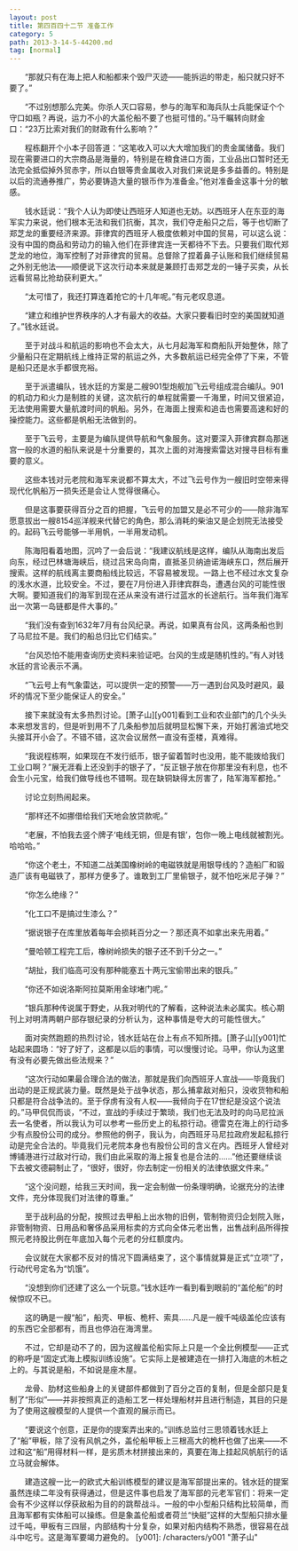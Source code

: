 ```yaml
---
layout: post
title: 第四百四十二节 准备工作
category: 5
path: 2013-3-14-5-44200.md
tag: [normal]
---
```


　　“那就只有在海上把人和船都来个毁尸灭迹——能拆运的带走，船只就只好不要了。”

　　“不过别想那么完美。你杀人灭口容易，参与的海军和海兵队士兵能保证个个守口如瓶？再说，运力不小的大盖伦船不要了也挺可惜的。”马千瞩转向财金口：“23万比索对我们的财政有什么影响？”

　　程栋翻开个小本子回答道：“这笔收入可以大大增加我们的贵金属储备。我们现在需要进口的大宗商品是海量的，特别是在粮食进口方面，工业品出口暂时还无法完全抵偿掉外贸赤字，所以白银等贵金属收入对我们来说是多多益善的。特别是以后的流通券推广，势必要铸造大量的银币作为准备金。”他对准备金这事十分的敏感。

　　钱水廷说：“我个人认为即使让西班牙人知道也无妨。以西班牙人在东亚的海军实力来说，他们根本无法和我们抗衡，其次，我们夺走船只之后，等于也切断了郑芝龙的重要经济来源。菲律宾的西班牙人极度依赖对中国的贸易，可以这么说：没有中国的商品和劳动力的输入他们在菲律宾连一天都待不下去。只要我们取代郑芝龙的地位，海军控制了对菲律宾的贸易。总督除了捏着鼻子认账和我们继续贸易之外别无他法——顺便说下这次行动本来就是兼顾打击郑芝龙的一锤子买卖，从长远看贸易比抢劫获利更大。”

　　“太可惜了，我还打算连着抢它的十几年呢。”有元老叹息道。

　　“建立和维护世界秩序的人才有最大的收益。大家只要看旧时空的美国就知道了。”钱水廷说。

　　至于对战斗和航运的影响也不会太大，从七月起海军和商船队开始整休，除了少量船只在定期航线上维持正常的航运之外，大多数航运已经完全停了下来，不管是船只还是水手都很充裕。

　　至于派遣编队，钱水廷的方案是二艘901型炮舰加飞云号组成混合编队。901的机动力和火力是制胜的关键，这次航行的单程就需要一千海里，时间又很紧迫，无法使用需要大量航渡时间的帆船。另外，在海面上搜索和追击也需要高速和好的操控能力。这些都是帆船无法做到的。

　　至于飞云号，主要是为编队提供导航和气象服务。这对要深入菲律宾群岛那迷宫一般的水道的船队来说是十分重要的，其次上面的对海搜索雷达对搜寻目标有重要的意义。

　　这些本钱对元老院和海军来说都不算太大，不过飞云号作为一艘旧时空带来得现代化帆船万一损失还是会让人觉得很痛心。

　　但是这事要获得百分之百的把握，飞云号的加盟又是必不可少的——除非海军愿意拔出一艘8154巡洋舰来代替它的角色，那么消耗的柴油又是企划院无法接受的。起码飞云号能够一半用帆，一半用发动机。

　　陈海阳看着地图，沉吟了一会后说：“我建议航线是这样，编队从海南出发后向东，经过巴林塘海峡后，绕过吕宋岛向南，直抵圣贝纳迪诺海峡东口，然后展开搜索。这样的航线离主要商船线比较远，不容易被发现。一路上也不经过水文复杂的浅水水道，比较安全。不过，要在7月份进入菲律宾群岛，遭遇台风的可能性很大啊。要知道我们的海军到现在还从来没有进行过蓝水的长途航行。当年我们海军出一次第一岛链都是件大事的。”

　　“我们没有查到1632年7月有台风纪录。再说，如果真有台风，这两条船也到了马尼拉不是。我们的船总归比它们结实。”

　　“台风恐怕不能用查询历史资料来验证吧。台风的生成是随机性的。”有人对钱水廷的言论表示不满。

　　“飞云号上有气象雷达，可以提供一定的预警——万一遇到台风及时避风，最坏的情况下至少能保证人的安全。”

　　接下来就没有太多热烈讨论。[萧子山][y001]看到工业和农业部门的几个头头本来想发言的，但是听到用不了几条船参加后就明显松懈下来，开始打酱油式地交头接耳开小会了。不错不错，这次会议居然一直没有歪楼，真难得。

　　“我说程栋啊，如果现在不发行纸币，银子留着暂时也没用，能不能拨给我们工业口啊？”展无涯看上还没到手的银子了，“反正银子放在你那里没有利息，也不会生小元宝，给我们做导线也不错啊。现在缺铜缺得太厉害了，陆军海军都抢。”

　　讨论立刻热闹起来。

　　“那样还不如挪借给我们天地会放贷款呢。”

　　“老展，不怕我去竖个牌子‘电线无铜，但是有银’，包你一晚上电线就被割光。哈哈哈。”

　　“你这个老土，不知道二战美国橡树岭的电磁铁就是用银导线的？造船厂和锻造厂该有电磁铁了，那样方便多了。谁敢到工厂里偷银子，就不怕吃米尼子弹？”

　　“你怎么绝缘？”

　　“化工口不是搞过生漆么？”

　　“据说银子在库里放着每年会损耗百分之一？那还真不如拿出来先用着。”

　　“曼哈顿工程完工后，橡树岭损失的银子还不到千分之一。”

　　“胡扯，我们临高可没有那种能塞五十两元宝偷带出来的银兵。”

　　“你还不如说洛斯阿拉莫斯用金球堵门呢。”

　　“银兵那种传说属于野史，从我对明代的了解看，这种说法未必属实。核心期刊上对明清两朝户部存银纪录的分析认为，这种事情是夸大的可能性很大。”

　　面对突然跑题的热烈讨论，钱水廷站在台上有点不知所措。[萧子山][y001]忙站起来圆场：“好了好了，这都是以后的事情，可以慢慢讨论。马甲，你认为这里有没有必要先做出些法规来？”

　　“这次行动如果最合理合法的做法，那就是我们向西班牙人宣战——毕竟我们出动的是正规武装力量。既然是处于战争状态，那么捕拿敌对船只，没收货物和船只都是符合战争法的。至于俘虏有没有人权——我倾向于在17世纪是没这个说法的。”马甲侃侃而谈，“不过，宣战的手续过于繁琐，我们也无法及时的向马尼拉派去一名使者，所以我认为可以参考一些历史上的私掠行动。德雷克在海上的行动多少有点股份公司的成分。参照他的例子，我认为，向西班牙马尼拉政府发起私掠行动是完全合法的。毕竟我们元老院本身也有股份公司的含义在内。西班牙人曾经对博铺港进行过敌对行动，我们由此采取的海上报复也是合法的……”他还要继续谈下去被文德嗣制止了，“很好，很好，你去制定一份相关的法律依据文件来。”

　　“这个没问题，给我三天时间，我一定会制做一份条理明确，论据充分的法律文件，充分体现我们对法律的尊重。”

　　至于战利品的分配，按照过去甲船上出水物的旧例，管制物资归企划院入账，非管制物资、日用品和奢侈品采用标卖的方式向全体元老出售，出售战利品所得按照元老持股比例在年底加入每个元老的分红额度内。

　　会议就在大家都不反对的情况下圆满结束了，这个事情就算是正式“立项”了，行动代号定名为“饥饿”。

　　“没想到你们还建了这么一个玩意。”钱水廷咋一看到看到眼前的“盖伦船”的时候惊叹不已。

　　这的确是一艘“船”，船壳、甲板、桅杆、索具……凡是一艘千吨级盖伦应该有的东西它全部都有，而且也停泊在海湾里。

　　不过，它却是动不了的，因为这艘盖伦船实际上只是一个全比例模型——正式的称呼是“固定式海上模拟训练设施”。它实际上是被建造在一排打入海底的木桩之上的。与其说是船，不如说是座木屋。

　　龙骨、肋材这些船身上的关键部件都做到了百分之百的复制，但是全部只是复制了“形似”——并非按照真正的造船工艺一样处理船材并且进行制造，其目的只是为了使用这艘模型的人提供一个直观的展示而已。

　　“要说这个创意，正是你的提案弄出来的。”训练总监付三思领着钱水廷上了“船”甲板，除了没有风帆之外，盖伦船甲板上三根高大的桅杆也做了出来——不过和这“船”用得材料一样，是劣质木材拼接出来的，真要在海上挂起风帆航行的话立马就会解体。

　　建造这艘一比一的欧式大船训练模型的建议是海军部提出来的。钱水廷的提案虽然连续二年没有获得通过，但是这件事也启发了海军部的元老军官们：将来一定会有不少这样以俘获敌船为目的的跳帮战斗。一般的中小型船只结构比较简单，而且海军都有实体船可以操练。但是象盖伦船或者荷兰“快艇”这样的大型船只排水量过千吨，甲板有三四层，内部结构十分复杂，如果对船内结构不熟悉，很容易在战斗中吃亏。这是海军要竭力避免的。
[y001]: /characters/y001 "萧子山"
